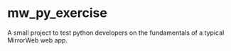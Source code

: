 # mw_py_exercise
A small project to test python developers on the fundamentals of a typical MirrorWeb web app.

